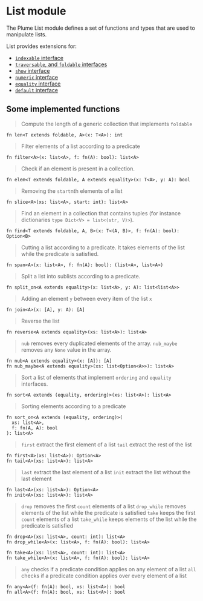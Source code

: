 # List module

The Plume List module defines a set of functions and types that are used to manipulate lists.

List provides extensions for:

- [`indexable` interface](../classes.md#indexable-interface)
- [`traversable`, and `foldable` interfaces](../classes.md#traversable-and-foldable-interfaces)
- [`show` interface](../classes.md#show-interface)
- [`numeric` interface](../classes.md#numeric-and-product-interfaces)
- [`equality` interface](../classes.md#equality-interface)
- [`default` interface](../classes.md#default-and-monadic-interfaces)

## Some implemented functions

> Compute the length of a generic collection that implements `foldable`
```plume
fn len<T extends foldable, A>(x: T<A>): int
```

> Filter elements of a list according to a predicate

```plume
fn filter<A>(x: list<A>, f: fn(A): bool): list<A>
```

> Check if an element is present in a collection.
```plume
fn elem<T extends foldable, A extends equality>(x: T<A>, y: A): bool
```

> Removing the `start`nth elements of a list
```plume
fn slice<A>(xs: list<A>, start: int): list<A>
```

> Find an element in a collection that contains tuples (for instance dictionaries `type Dict<V> = list<(str, V)>`).
```plume
fn find<T extends foldable, A, B>(x: T<(A, B)>, f: fn(A): bool): Option<B>
```

> Cutting a list according to a predicate. It takes elements of the list while the predicate is satisfied.
```plume
fn span<A>(x: list<A>, f: fn(A): bool): (list<A>, list<A>)
```

> Split a list into sublists according to a predicate.
```plume
fn split_on<A extends equality>(x: list<A>, y: A): list<list<A>>
```

> Adding an element `y` between every item of the list `x`
```plume
fn join<A>(x: [A], y: A): [A]
```

> Reverse the list
```plume
fn reverse<A extends equality>(xs: list<A>): list<A>
```

> `nub` removes every duplicated elements of the array.
> `nub_maybe` removes any `None` value in the array.
```plume
fn nub<A extends equality>(x: [A]): [A]
fn nub_maybe<A extends equality>(xs: list<Option<A>>): list<A>
```

> Sort a list of elements that implement `ordering` and `equality` interfaces.
```plume
fn sort<A extends (equality, ordering)>(xs: list<A>): list<A>
```

> Sorting elements according to a predicate
```plume
fn sort_on<A extends (equality, ordering)>(
  xs: list<A>, 
  f: fn(A, A): bool
): list<A>
```

> `first` extract the first element of a list
> `tail` extract the rest of the list
```plume
fn first<A>(xs: list<A>): Option<A>
fn tail<A>(xs: list<A>): list<A>
```

> `last` extract the last element of a list
> `init` extract the list without the last element
```plume
fn last<A>(xs: list<A>): Option<A>
fn init<A>(xs: list<A>): list<A>
```

> `drop` removes the first `count` elements of a list
> `drop_while` removes elements of the list while the predicate is satisfied
> `take` keeps the first `count` elements of a list
> `take_while` keeps elements of the list while the predicate is satisfied
```plume
fn drop<A>(xs: list<A>, count: int): list<A>
fn drop_while<A>(x: list<A>, f: fn(A): bool): list<A>

fn take<A>(xs: list<A>, count: int): list<A>
fn take_while<A>(x: list<A>, f: fn(A): bool): list<A>
```

> `any` checks if a predicate condition applies on any element of a list
> `all` checks if a predicate condition applies over every element of a list
```plume
fn any<A>(f: fn(A): bool, xs: list<A>): bool
fn all<A>(f: fn(A): bool, xs: list<A>): bool
```